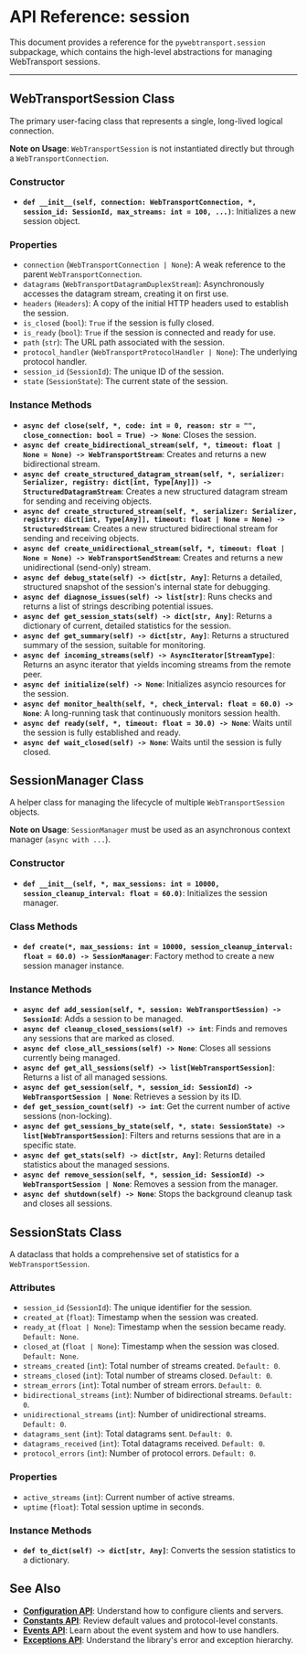 # API Reference: session

This document provides a reference for the `pywebtransport.session` subpackage, which contains the high-level abstractions for managing WebTransport sessions.

---

## WebTransportSession Class

The primary user-facing class that represents a single, long-lived logical connection.

**Note on Usage**: `WebTransportSession` is not instantiated directly but through a `WebTransportConnection`.

### Constructor

- **`def __init__(self, connection: WebTransportConnection, *, session_id: SessionId, max_streams: int = 100, ...)`**: Initializes a new session object.

### Properties

- `connection` (`WebTransportConnection | None`): A weak reference to the parent `WebTransportConnection`.
- `datagrams` (`WebTransportDatagramDuplexStream`): Asynchronously accesses the datagram stream, creating it on first use.
- `headers` (`Headers`): A copy of the initial HTTP headers used to establish the session.
- `is_closed` (`bool`): `True` if the session is fully closed.
- `is_ready` (`bool`): `True` if the session is connected and ready for use.
- `path` (`str`): The URL path associated with the session.
- `protocol_handler` (`WebTransportProtocolHandler | None`): The underlying protocol handler.
- `session_id` (`SessionId`): The unique ID of the session.
- `state` (`SessionState`): The current state of the session.

### Instance Methods

- **`async def close(self, *, code: int = 0, reason: str = "", close_connection: bool = True) -> None`**: Closes the session.
- **`async def create_bidirectional_stream(self, *, timeout: float | None = None) -> WebTransportStream`**: Creates and returns a new bidirectional stream.
- **`async def create_structured_datagram_stream(self, *, serializer: Serializer, registry: dict[int, Type[Any]]) -> StructuredDatagramStream`**: Creates a new structured datagram stream for sending and receiving objects.
- **`async def create_structured_stream(self, *, serializer: Serializer, registry: dict[int, Type[Any]], timeout: float | None = None) -> StructuredStream`**: Creates a new structured bidirectional stream for sending and receiving objects.
- **`async def create_unidirectional_stream(self, *, timeout: float | None = None) -> WebTransportSendStream`**: Creates and returns a new unidirectional (send-only) stream.
- **`async def debug_state(self) -> dict[str, Any]`**: Returns a detailed, structured snapshot of the session's internal state for debugging.
- **`async def diagnose_issues(self) -> list[str]`**: Runs checks and returns a list of strings describing potential issues.
- **`async def get_session_stats(self) -> dict[str, Any]`**: Returns a dictionary of current, detailed statistics for the session.
- **`async def get_summary(self) -> dict[str, Any]`**: Returns a structured summary of the session, suitable for monitoring.
- **`async def incoming_streams(self) -> AsyncIterator[StreamType]`**: Returns an async iterator that yields incoming streams from the remote peer.
- **`async def initialize(self) -> None`**: Initializes asyncio resources for the session.
- **`async def monitor_health(self, *, check_interval: float = 60.0) -> None`**: A long-running task that continuously monitors session health.
- **`async def ready(self, *, timeout: float = 30.0) -> None`**: Waits until the session is fully established and ready.
- **`async def wait_closed(self) -> None`**: Waits until the session is fully closed.

## SessionManager Class

A helper class for managing the lifecycle of multiple `WebTransportSession` objects.

**Note on Usage**: `SessionManager` must be used as an asynchronous context manager (`async with ...`).

### Constructor

- **`def __init__(self, *, max_sessions: int = 10000, session_cleanup_interval: float = 60.0)`**: Initializes the session manager.

### Class Methods

- **`def create(*, max_sessions: int = 10000, session_cleanup_interval: float = 60.0) -> SessionManager`**: Factory method to create a new session manager instance.

### Instance Methods

- **`async def add_session(self, *, session: WebTransportSession) -> SessionId`**: Adds a session to be managed.
- **`async def cleanup_closed_sessions(self) -> int`**: Finds and removes any sessions that are marked as closed.
- **`async def close_all_sessions(self) -> None`**: Closes all sessions currently being managed.
- **`async def get_all_sessions(self) -> list[WebTransportSession]`**: Returns a list of all managed sessions.
- **`async def get_session(self, *, session_id: SessionId) -> WebTransportSession | None`**: Retrieves a session by its ID.
- **`def get_session_count(self) -> int`**: Get the current number of active sessions (non-locking).
- **`async def get_sessions_by_state(self, *, state: SessionState) -> list[WebTransportSession]`**: Filters and returns sessions that are in a specific state.
- **`async def get_stats(self) -> dict[str, Any]`**: Returns detailed statistics about the managed sessions.
- **`async def remove_session(self, *, session_id: SessionId) -> WebTransportSession | None`**: Removes a session from the manager.
- **`async def shutdown(self) -> None`**: Stops the background cleanup task and closes all sessions.

## SessionStats Class

A dataclass that holds a comprehensive set of statistics for a `WebTransportSession`.

### Attributes

- `session_id` (`SessionId`): The unique identifier for the session.
- `created_at` (`float`): Timestamp when the session was created.
- `ready_at` (`float | None`): Timestamp when the session became ready. `Default: None`.
- `closed_at` (`float | None`): Timestamp when the session was closed. `Default: None`.
- `streams_created` (`int`): Total number of streams created. `Default: 0`.
- `streams_closed` (`int`): Total number of streams closed. `Default: 0`.
- `stream_errors` (`int`): Total number of stream errors. `Default: 0`.
- `bidirectional_streams` (`int`): Number of bidirectional streams. `Default: 0`.
- `unidirectional_streams` (`int`): Number of unidirectional streams. `Default: 0`.
- `datagrams_sent` (`int`): Total datagrams sent. `Default: 0`.
- `datagrams_received` (`int`): Total datagrams received. `Default: 0`.
- `protocol_errors` (`int`): Number of protocol errors. `Default: 0`.

### Properties

- `active_streams` (`int`): Current number of active streams.
- `uptime` (`float`): Total session uptime in seconds.

### Instance Methods

- **`def to_dict(self) -> dict[str, Any]`**: Converts the session statistics to a dictionary.

## See Also

- **[Configuration API](config.md)**: Understand how to configure clients and servers.
- **[Constants API](constants.md)**: Review default values and protocol-level constants.
- **[Events API](events.md)**: Learn about the event system and how to use handlers.
- **[Exceptions API](exceptions.md)**: Understand the library's error and exception hierarchy.
